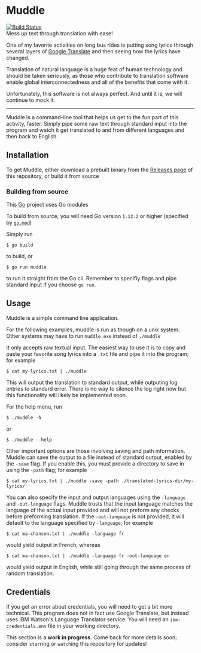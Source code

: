 # Muddle
[![Build Status](https://travis-ci.com/Spaceface16518/Muddle.svg?branch=master)](https://travis-ci.com/Spaceface16518/Muddle)  
Mess up text through translation with ease!

One of my favorite activities on long bus rides is putting song lyrics through several layers of [Google Translate](https://translate.google.com/) and then seeing how the lyrics have changed.

Translation of natural language is a huge feat of human technology and should be taken seriously, as those who contribute to translation software enable global interconnectedness and all of the benefits that come with it.

Unfortunately, this software is not always perfect. And until it is, we will continue to mock it.

* * *

Muddle is a command-line tool that helps us get to the fun part of this activity, faster. Simply pipe some raw text through standard input into the program and watch it get translated to and from different languages and then back to English.

## Installation

To get Muddle, either download a prebuilt binary from the [Releases page](https://github.com/Spaceface16518/Muddle/releases) of this repository, or build it from source

### Building from source

This [Go](https://golang.org/) project uses Go modules

To build from source, you will need Go version `1.12.2` or higher (specified by [`go.mod`](https://github.com/Spaceface16518/Muddle/blob/master/go.mod))

Simply run

```
$ go build
```

to build, or

```
$ go run muddle
```

to run it straight from the Go cli. Remember to specifiy flags and pipe standard input if you choose `go run`.

## Usage

Muddle is a simple command line application.

For the following examples, muddle is run as though on a unix system. Other systems may have to run `muddle.exe` instead of `./muddle`

It only accepts raw textual input. The easiest way to use it is to copy and paste your favorite song lyrics into a `.txt` file and pipe it into the program; for example

```
$ cat my-lyrics.txt | ./muddle
```

This will output the translation to standard output, while outputing log entries to standard error. There is no way to silence the log right now but this functionality will likely be implemented soon.

For the help menu, run

```
$ ./muddle -h
```

or

```
$ ./muddle --help
```

Other important options are those involving saving and path information. Muddle can save the output to a file instead of standard output, enabled by the `-save` flag. If you enable this, you must provide a directory to save in using the `-path` flag; for example

```
$ cat my-lyrics.txt | ./muddle -save -path ./translated-lyrics-dir/my-lyrics/
```

You can also specify the input and output languages using the `-language` and `-out-language` flags. Muddle trusts that the input language matches the language of the actual input provided and will not preform any checks before preforming translation. If the `-out-language` is not provided, it will default to the language specified by `-language`; for example

```
$ cat ma-chanson.txt | ./muddle -language fr
```

would yield output in French, whereas

```
$ cat ma-chanson.txt | ./muddle -language fr -out-language en
```

would yield output in English, while still going through the same process of random translation.

## Credentials

If you get an error about credentials, you will need to get a bit more technical. This program does not in fact use Google Translate, but instead uses IBM Watson's Language Translator service. You will need an `ibm-credentials.env` file in your working directory.

This section is a **work in progress**. Come back for more details soon; consider `star`ring or `watch`ing this repository for updates!
